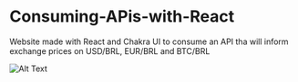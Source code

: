 # Consuming-APis-with-React
Website made with React and Chakra UI to consume an API tha will inform exchange prices on USD/BRL, EUR/BRL and BTC/BRL

![Alt Text](https://media.giphy.com/media/NhtF7E6pxScdEeqImd/giphy.gif)
